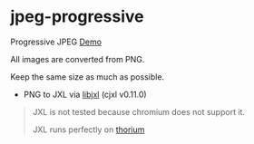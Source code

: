 # jpeg-progressive

Progressive JPEG [Demo](https://qmaru.github.io/jpeg-progressive/)

All images are converted from PNG.

Keep the same size as much as possible.

+ PNG to JXL via [libjxl](https://github.com/libjxl/libjxl) (cjxl v0.11.0)

> JXL is not tested because chromium does not support it.
>
> JXL runs perfectly on [thorium](https://thorium.rocks/)
